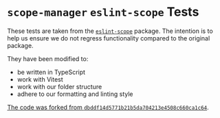 # `scope-manager` `eslint-scope` Tests

These tests are taken from the [`eslint-scope`](https://github.com/eslint/eslint-scope) package.
The intention is to help us ensure we do not regress functionality compared to the original package.

They have been modified to:

- be written in TypeScript
- work with Vitest
- work with our folder structure
- adhere to our formatting and linting style

[The code was forked from `dbddf14d5771b21b5da704213e4508c660ca1c64`](https://github.com/eslint/eslint-scope/blob/dbddf14d5771b21b5da704213e4508c660ca1c64/tests/).
